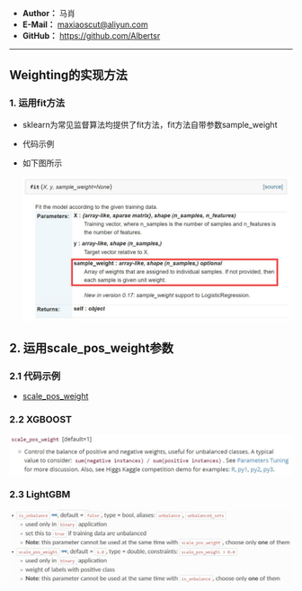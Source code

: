 - **Author：** 马肖
- **E-Mail：** maxiaoscut@aliyun.com
- **GitHub：**  https://github.com/Albertsr

---

## Weighting的实现方法
### 1. 运用fit方法
- sklearn为常见监督算法均提供了fit方法，fit方法自带参数sample_weight
- 代码示例
- 如下图所示

  ![Weighting_fit](https://github.com/Albertsr/Class-Imbalance/blob/master/3.%20Weighting/Pics/Weighting_fit.jpg)

## 2. 运用scale_pos_weight参数
### 2.1 代码示例
- [scale_pos_weight](https://github.com/Albertsr/Class-Imbalance/blob/master/3.%20Weighting/scale_pos_weight.py)

### 2.2 XGBOOST

![xgb-scale](https://github.com/Albertsr/Class-Imbalance/blob/master/3.%20Weighting/Pics/xgb-scale.jpg)

### 2.3 LightGBM

![lgb scale_pos](https://github.com/Albertsr/Class-Imbalance/blob/master/3.%20Weighting/Pics/lgb%20scale_pos.jpg)

